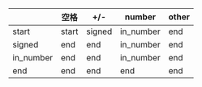 |           | 空格    | +/-    | number    | other |
|-----------|-------|--------|-----------|-------|
| start     | start | signed | in_number | end   |
| signed    | end   | end    | in_number | end   |
| in_number | end   | end    | in_number | end   |
| end       | end   | end    | end       | end   |
